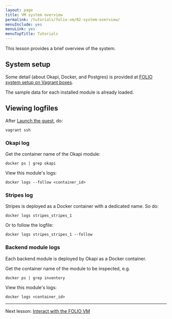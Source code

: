 ```yaml
---
layout: page
title: VM system overview
permalink: /tutorials/folio-vm/02-system-overview/
menuInclude: yes
menuLink: yes
menuTopTitle: Tutorials
---
```


This lesson provides a brief overview of the system.

## System setup

Some detail (about Okapi, Docker, and Postgres) is provided at [FOLIO system setup on Vagrant boxes](https://github.com/folio-org/folio-ansible/blob/master/doc/index.md#folio-system-setup-on-vagrant-boxes).

The sample data for each installed module is already loaded.

## Viewing logfiles

After [Launch the guest](../01-create-workspace#launch-the-guest), do:

```
vagrant ssh
```

### Okapi log

Get the container name of the Okapi module:

```
docker ps | grep okapi
```

View this module's logs:

```
docker logs --follow <container_id>
```

### Stripes log

Stripes is deployed as a Docker container with a dedicated name. So do:

```
docker logs stripes_stripes_1
```

Or to follow the logfile:

```
docker logs stripes_stripes_1 --follow
```

### Backend module logs

Each backend module is deployed by Okapi as a Docker container.

Get the container name of the module to be inspected, e.g.

```
docker ps | grep inventory
```

View this module's logs:

```
docker logs <container_id>
```

---
Next lesson: [Interact with the FOLIO VM](../03-interact/)

